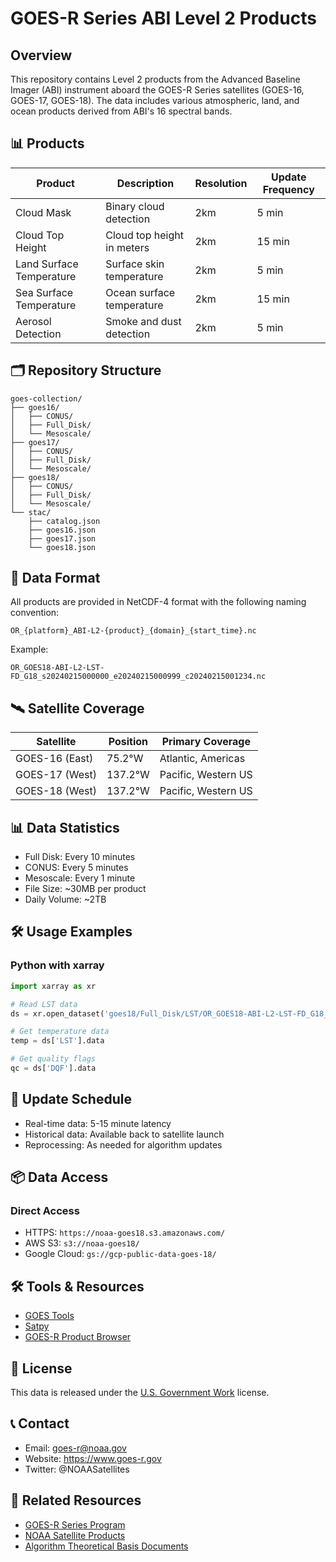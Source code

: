 # GOES-R Series ABI Level 2 Products

## Overview

This repository contains Level 2 products from the Advanced Baseline Imager (ABI) instrument aboard the GOES-R Series satellites (GOES-16, GOES-17, GOES-18). The data includes various atmospheric, land, and ocean products derived from ABI's 16 spectral bands.

## 📊 Products

| Product | Description | Resolution | Update Frequency |
|---------|------------|------------|------------------|
| Cloud Mask | Binary cloud detection | 2km | 5 min |
| Cloud Top Height | Cloud top height in meters | 2km | 15 min |
| Land Surface Temperature | Surface skin temperature | 2km | 5 min |
| Sea Surface Temperature | Ocean surface temperature | 2km | 15 min |
| Aerosol Detection | Smoke and dust detection | 2km | 5 min |

## 🗂️ Repository Structure

```
goes-collection/
├── goes16/
│   ├── CONUS/
│   ├── Full_Disk/
│   └── Mesoscale/
├── goes17/
│   ├── CONUS/
│   ├── Full_Disk/
│   └── Mesoscale/
├── goes18/
│   ├── CONUS/
│   ├── Full_Disk/
│   └── Mesoscale/
└── stac/
    ├── catalog.json
    ├── goes16.json
    ├── goes17.json
    └── goes18.json
```

## 📝 Data Format

All products are provided in NetCDF-4 format with the following naming convention:
```
OR_{platform}_ABI-L2-{product}_{domain}_{start_time}.nc
```

Example:
```
OR_GOES18-ABI-L2-LST-FD_G18_s20240215000000_e20240215000999_c20240215001234.nc
```

## 🛰️ Satellite Coverage

| Satellite | Position | Primary Coverage |
|-----------|----------|------------------|
| GOES-16 (East) | 75.2°W | Atlantic, Americas |
| GOES-17 (West) | 137.2°W | Pacific, Western US |
| GOES-18 (West) | 137.2°W | Pacific, Western US |

## 📊 Data Statistics

- Full Disk: Every 10 minutes
- CONUS: Every 5 minutes
- Mesoscale: Every 1 minute
- File Size: ~30MB per product
- Daily Volume: ~2TB

## 🛠️ Usage Examples

### Python with xarray
```python
import xarray as xr

# Read LST data
ds = xr.open_dataset('goes18/Full_Disk/LST/OR_GOES18-ABI-L2-LST-FD_G18_latest.nc')

# Get temperature data
temp = ds['LST'].data

# Get quality flags
qc = ds['DQF'].data
```

## 🔄 Update Schedule

- Real-time data: 5-15 minute latency
- Historical data: Available back to satellite launch
- Reprocessing: As needed for algorithm updates

## 📦 Data Access

### Direct Access
- HTTPS: `https://noaa-goes18.s3.amazonaws.com/`
- AWS S3: `s3://noaa-goes18/`
- Google Cloud: `gs://gcp-public-data-goes-18/`

## 🛠️ Tools & Resources

- [GOES Tools](https://github.com/blaylockbk/goes2go)
- [Satpy](https://github.com/pytroll/satpy)
- [GOES-R Product Browser](https://www.star.nesdis.noaa.gov/GOES/index.php)

## 📄 License

This data is released under the [U.S. Government Work](https://www.usa.gov/government-works) license.

## 📞 Contact

- Email: goes-r@noaa.gov
- Website: https://www.goes-r.gov
- Twitter: @NOAASatellites

## 🔗 Related Resources

- [GOES-R Series Program](https://www.goes-r.gov/)
- [NOAA Satellite Products](https://www.ospo.noaa.gov/Products/atmosphere/index.html)
- [Algorithm Theoretical Basis Documents](https://www.star.nesdis.noaa.gov/goesr/documentation_ATBDs.php) 